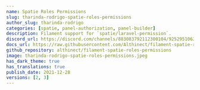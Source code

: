```yaml
---
name: Spatie Roles Permissions
slug: tharinda-rodrigo-spatie-roles-permissions
author_slug: tharinda-rodrigo
categories: [spatie, panel-authorization, panel-builder]
description: Filament support for `spatie/laravel-permission`.
discord_url: https://discord.com/channels/883083792112300104/925295106368606218
docs_url: https://raw.githubusercontent.com/Althinect/filament-spatie-roles-permissions/master/README.md
github_repository: althinect/filament-spatie-roles-permissions
image: tharinda-rodrigo-spatie-roles-permissions.jpeg
has_dark_theme: true
has_translations: true
publish_date: 2021-12-28
versions: [2, 3]
---
```

